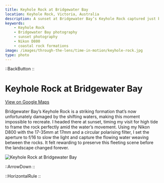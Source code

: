 ```yaml
---
title: Keyhole Rock at Bridgewater Bay
location: Keyhole Rock, Victoria, Australia
description: A sunset at Bridgewater Bay’s Keyhole Rock captured just before the rock was damaged, using Nikon D800 and a polarizing filter for flowing water.
keywords:
    - Keyhole Rock
    - Bridgewater Bay photography
    - sunset photography
    - Nikon D800
    - coastal rock formations
image: /images/through-the-lens/time-in-motion/keyhole-rock.jpg
type: photo
---
```


::BackButton
::

# Keyhole Rock at Bridgewater Bay

<a href="https://maps.app.goo.gl/va2KQ8fCvGKfnEyN8" target="_blank" rel="noopener noreferrer">View on Google Maps</a>

Bridgewater Bay’s Keyhole Rock is a striking formation that’s now unfortunately damaged by the shifting waters, making this moment impossible to recreate. I headed there at sunset, timing my visit for high tide to frame the rock perfectly amid the water’s movement. Using my Nikon D800 with the 17-35mm at 17mm and a circular polarising filter, I set the aperture to f/16 to slow the light and capture the flowing water weaving between the rocks. It felt rewarding to preserve this fleeting scene before the landscape changed forever.

![Keyhole Rock at Bridgewater Bay](/images/through-the-lens/time-in-motion/keyhole-rock.jpg)

<div class="mb-8"></div>

::ArrowDown
::

<div class="mb-8"></div>

::HorizontalRule
::
